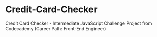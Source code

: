 # Credit-Card-Checker
Credit Card Checker - Intermediate JavaScript Challenge Project from Codecademy (Career Path:  Front-End Engineer)
